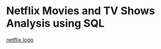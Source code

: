 # Netflix Movies and TV Shows Analysis using SQL
[netflix logo](wp12900350-4k-netflix-wallpapers.png)

